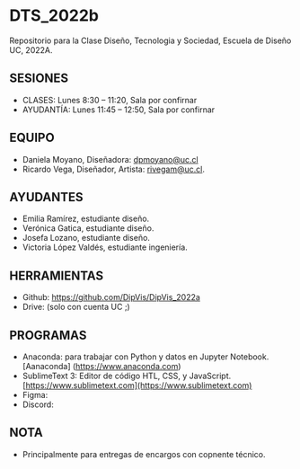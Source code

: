# DTS_2022b 

Repositorio para la Clase Diseño, Tecnologia y Sociedad, Escuela de Diseño UC, 2022A. 

## SESIONES

* CLASES: Lunes 8:30 – 11:20, Sala por confirnar
* AYUDANTÍA: Lunes 11:45 – 12:50, Sala por confirnar

## EQUIPO 

* Daniela Moyano, Diseñadora: dpmoyano@uc.cl  
* Ricardo Vega, Diseñador, Artista: rivegam@uc.cl. 

## AYUDANTES 

* Emilia Ramírez, estudiante diseño.
* Verónica Gatica, estudiante diseño. 
* Josefa Lozano, estudiante diseño. 
* Victoria López Valdés, estudiante ingeniería.

## HERRAMIENTAS

* Github: https://github.com/DipVis/DipVis_2022a
* Drive: (solo con cuenta UC ;) 

## PROGRAMAS

* Anaconda: para trabajar con Python y datos en Jupyter Notebook. [Aanaconda] (https://www.anaconda.com)
* SublimeText 3: Editor de código HTL, CSS, y JavaScript. [https://www.sublimetext.com](https://www.sublimetext.com)
* Figma:  
* Discord: 

## NOTA

* Principalmente para entregas de encargos con copnente técnico. 

